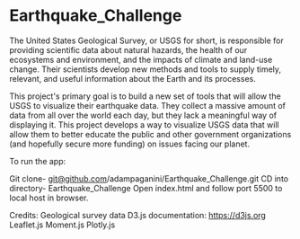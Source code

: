 # Earthquake_Challenge

The United States Geological Survey, or USGS for short, is responsible for providing scientific data about natural hazards, the health of our ecosystems and environment, and the impacts of climate and land-use change. Their scientists develop new methods and tools to supply timely, relevant, and useful information about the Earth and its processes.


This project's primary goal is to build a new set of tools that will allow the USGS to visualize their earthquake data. They collect a massive amount of data from all over the world each day, but they lack a meaningful way of displaying it. This project develops a way to visualize USGS data that will allow them to better educate the public and other government organizations (and hopefully secure more funding) on issues facing our planet.

To run the app:

Git clone- git@github.com/adampaganini/Earthquake_Challenge.git
CD into directory- Earthquake_Challenge
Open index.html and follow port 5500 to local host in browser.

Credits:
Geological survey data
D3.js documentation: https://d3js.org
Leaflet.js
Moment.js
Plotly.js
